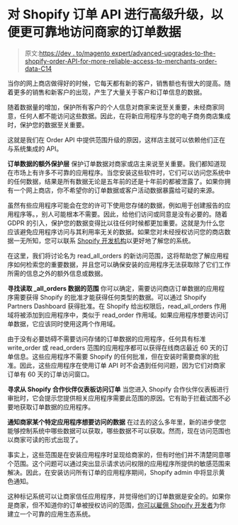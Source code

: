 # 对 Shopify 订单 API 进行高级升级，以便更可靠地访问商家的订单数据

> 原文:[https://dev . to/magento expert/advanced-upgrades-to-the-shopify-order-API-for-more-reliable-access-to-merchants-order-data-C14](https://dev.to/magentoexpert/advanced-upgrades-to-the-shopify-order-api-for-more-reliable-access-to-merchants-order-data-c14)

当你的网上商店做得好的时候，它每天都有新的客户，销售额也有很大的提高。随着更多的销售和新客户的出现，产生了大量关于客户和订单信息的数据。

随着数据量的增加，保护所有客户的个人信息对商家来说至关重要，未经商家同意，任何人都不能访问这些数据。因此，在将新应用程序与您的电子商务商店集成时，保护您的数据至关重要。

这就是我们在 Order API 中提供范围升级的原因，这样店主就可以依赖他们正在与系统集成的 API。

**订单数据的额外保护层**
保护订单数据对商家或店主来说至关重要。我们都知道现在市场上有许多不可靠的应用程序。当您安装这些软件时，它们可以访问您系统中的任何数据，结果是所有数据无论是五年前的还是十年前的都被泄露了。如果你拥有一个网上商店，你不希望你的订单数据或客户活动数据暴露给可疑的来源。

虽然有些应用程序可能会在您的许可下使用您存储的数据，例如用于创建报告的应用程序等。，别人可能根本不需要。因此，给他们访问或同意是没有必要的。随着 GDPR 的引入，保护您的数据变得比以往任何时候都更加重要。这就是为什么您应该避免应用程序访问与其利用率无关的数据。如果您对未经授权访问您的商店数据一无所知，您可以联系 [Shopify 开发机构](https://www.brihaspatitech.com/shopify-design-development-services/)以更好地了解您的系统。

在这里，我们将讨论名为 read_all_orders 的新访问范围，这将帮助您了解应用程序如何检索您的重要数据，并且您可以确保安装的应用程序无法获取除了它们工作所需的信息之外的额外信息或数据。

**寻找读取 _all_orders 数据的范围**
你可以确定，需要访问商店订单数据的应用程序需要获得 Shopify 的批准才能获得任何类型的数据。可以通过 Shopify Partners Dashboard 获得批准。在 Shopify 给出权限后，read_all_orders 作用域将被添加到应用程序中，类似于 read_order 作用域。如果应用程序想要访问订单数据，它应该同时使用这两个作用域。

由于没有必要妨碍不需要访问存储的订单数据的应用程序，任何具有标准 write_order 或 read_orders 范围的应用程序都可以获得在线商店最近 60 天的订单信息。这些应用程序不需要 Shopify 的任何批准，但在安装时需要商家的批准。因此，这些应用程序在使用订单 API 时不会遇到任何问题，因为它们对商家订单有 60 天的订单访问窗口。

**寻求从 Shopify 合作伙伴仪表板访问订单**
当您进入 Shopify 合作伙伴仪表板进行审批时，它会提示您提供相关应用程序需要此范围的原因。它有助于拦截试图不必要地获取订单数据的应用程序。

**通知商家某个特定应用程序想要访问的数据**
在过去的这么多年里，新的进步使您能够控制系统中哪些数据可以获取，哪些数据不可以获取。然而，现在访问范围也以商家可读的形式出现了。

事实上，这些范围是在安装应用程序时呈现给商家的，但有时他们并不清楚同意哪个范围。这个问题可以通过突出显示请求访问权限的应用程序所提供的敏感范围来解决。因此，在安装访问所有订单的应用程序期间，Shopify admin 中将显示黄色通知。

这种标记系统可以让商家信任应用程序，并觉得他们的订单数据是安全的。如果你是商家，但不知道你的订单被授权访问的范围，[你可以雇佣 Shopify 开发者](https://www.brihaspatitech.com/hire-shopify-developer/)为你建立一个可靠的应用生态系统。